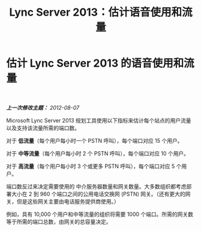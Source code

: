 ﻿---
title: Lync Server 2013：估计语音使用和流量
TOCTitle: 估计语音使用和流量
ms:assetid: 621b08fb-f894-4d91-ac38-e443401b098b
ms:mtpsurl: https://technet.microsoft.com/zh-cn/library/Gg398439(v=OCS.15)
ms:contentKeyID: 49313037
ms.date: 05/19/2016
mtps_version: v=OCS.15
ms.translationtype: HT
---

# 估计 Lync Server 2013 的语音使用和流量

 

_**上一次修改主题：** 2012-08-07_

Microsoft Lync Server 2013 规划工具使用以下指标来估计每个站点的用户流量以及支持该流量所需的端口数。

   对于 **低流量**（每个用户每小时一个 PSTN 呼叫），每个端口对应 15 个用户。

   对于 **中等流量**（每个用户每小时 2 个 PSTN 呼叫），每个端口对应 10 个用户。

   对于 **高流量**（每个用户每小时 3 个或更多 PSTN 呼叫），每个端口对应 5 个用户。

端口数反过来决定需要使用的 中介服务器数量和网关数量。大多数组织都考虑部署大小在 2 到 960 个端口之间的公用电话交换网 (PSTN) 网关。（还有更大的网关，但是这些网关主要由电话服务提供商使用。）

例如，具有 10,000 个用户和中等流量的组织将需要 1000 个端口。所需的网关数等于所需的端口总数，由网关的总容量决定。

